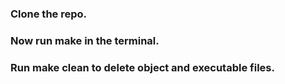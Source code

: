### Clone the repo.

### Now run make in the terminal.

### Run make clean to delete object and executable files.